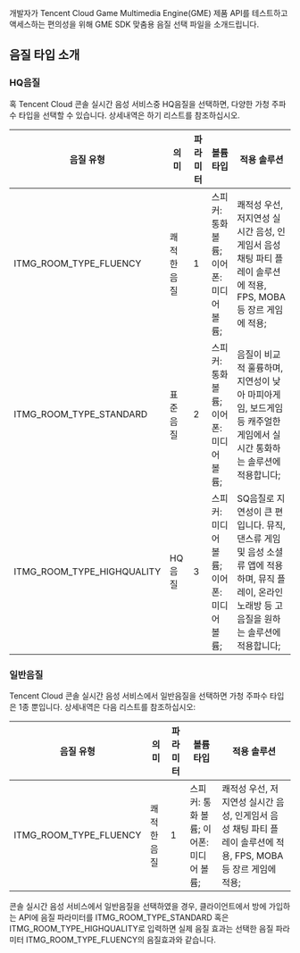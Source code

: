 개발자가 Tencent Cloud Game Multimedia Engine(GME) 제품 API를 테스트하고 액세스하는 편의성을 위해 GME SDK 맞춤용 음질 선택 파일을 소개드립니다.

## 음질 타입 소개
### HQ음질
혹 Tencent Cloud 콘솔 실시간 음성 서비스중 HQ음질을 선택하면, 다양한 가청 주파수 타입을 선택할 수 있습니다. 상세내역은 하기 리스트를 참조하십시오.

|음질 유형     |의미|파라미터|볼륨 타입|적용 솔루션|
| ------------- |------------ | ---- |---- |---- |
| ITMG_ROOM_TYPE_FLUENCY|쾌적한 음질|1|스피커: 통화 볼륨; 이어폰: 미디어 볼륨;|쾌적성 우선, 저지연성 실시간 음성, 인게임서 음성 채팅 파티 플레이 솔루션에 적용, FPS, MOBA 등 장르 게임에 적용;|							
| ITMG_ROOM_TYPE_STANDARD|표준 음질|2|스피커: 통화 볼륨; 이어폰: 미디어 볼륨;|음질이 비교적 훌륭하며, 지연성이 낮아 마피아게임, 보드게임 등 캐주얼한 게임에서 실시간 통화하는 솔루션에 적용합니다;|												
| ITMG_ROOM_TYPE_HIGHQUALITY|HQ음질|3|스피커: 미디어 볼륨; 이어폰: 미디어 볼륨;|SQ음질로 지연성이 큰 편입니다. 뮤직, 댄스류 게임 및 음성 소셜류 앱에 적용하며, 뮤직 플레이, 온라인 노래방 등 고음질을 원하는 솔루션에 적용합니다;|

### 일반음질
Tencent Cloud 콘솔 실시간 음성 서비스에서 일반음질을 선택하면 가청 주파수 타입은 1종 뿐입니다. 상세내역은 다음 리스트를 참조하십시오:

|음질 유형     |의미|파라미터|볼륨 타입|적용 솔루션|
| ------------- |------------ | ---- |---- |---- |
| ITMG_ROOM_TYPE_FLUENCY|쾌적한 음질|1|스피커: 통화 볼륨; 이어폰: 미디어 볼륨;|쾌적성 우선, 저지연성 실시간 음성, 인게임서 음성 채팅 파티 플레이 솔루션에 적용, FPS, MOBA 등 장르 게임에 적용;|

콘솔 실시간 음성 서비스에서 일반음질을 선택하였을 경우, 클라이언트에서 방에 가입하는 API에 음질 파라미터를 ITMG_ROOM_TYPE_STANDARD 혹은 ITMG_ROOM_TYPE_HIGHQUALITY로 입력하면 실제 음질 효과는 선택한 음질 파라미터 ITMG_ROOM_TYPE_FLUENCY의 음질효과와 같습니다.
